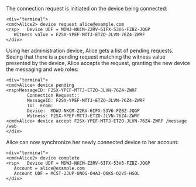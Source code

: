 The connection request is initiated on the device being connected:


~~~~
<div="terminal">
<cmd>Alice2> device request alice@example.com
<rsp>   Device UDF = MDWJ-NKCM-Z2RV-6IFX-53V6-FZBZ-JQGP
   Witness value = F2SX-YPEF-MTTJ-ETZO-JLVN-76Z4-ZWRF
</div>
~~~~

Using her administration device, Alice gets a list of pending requests. Seeing that
there is a pending request matching the witness value presented by the device, Alice
accepts the request, granting the new device the messaging and web roles:


~~~~
<div="terminal">
<cmd>Alice> device pending
<rsp>MessageID: F2SX-YPEF-MTTJ-ETZO-JLVN-76Z4-ZWRF
        Connection Request::
        MessageID: F2SX-YPEF-MTTJ-ETZO-JLVN-76Z4-ZWRF
        To:  From: 
        Device:  MDWJ-NKCM-Z2RV-6IFX-53V6-FZBZ-JQGP
        Witness: F2SX-YPEF-MTTJ-ETZO-JLVN-76Z4-ZWRF
<cmd>Alice> device accept F2SX-YPEF-MTTJ-ETZO-JLVN-76Z4-ZWRF /message /web
</div>
~~~~

Alice can now synchronize her newly connected device to her account:


~~~~
<div="terminal">
<cmd>Alice2> device complete
<rsp>   Device UDF = MDWJ-NKCM-Z2RV-6IFX-53V6-FZBZ-JQGP
   Account = alice@example.com
   Account UDF = MCST-2JUP-UNOG-O4A3-Q6KS-O2V5-HSQL
</div>
~~~~


